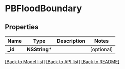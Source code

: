 # PBFloodBoundary

## Properties
Name | Type | Description | Notes
------------ | ------------- | ------------- | -------------
**_id** | **NSString*** |  | [optional] 

[[Back to Model list]](../README.md#documentation-for-models) [[Back to API list]](../README.md#documentation-for-api-endpoints) [[Back to README]](../README.md)


